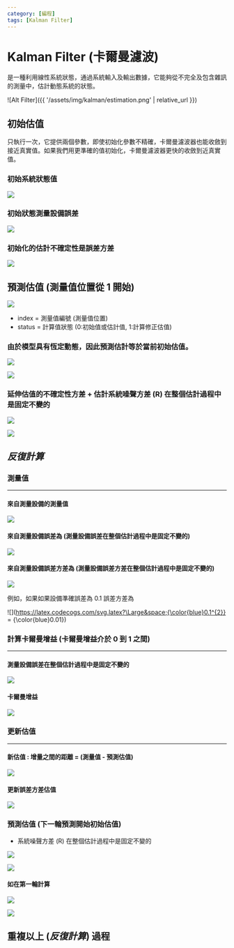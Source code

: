 ```yaml
---
category: [編程]
tags: [Kalman Filter]
---
```


# Kalman Filter (卡爾曼濾波)

是一種利用線性系統狀態，通過系統輸入及輸出數據，它能夠從不完全及包含雜訊的測量中，估計動態系統的狀態。

![Alt Filter]({{ '/assets/img/kalman/estimation.png' | relative_url }})

## 初始估值 

只執行一次，它提供兩個參數，即使初始化參數不精確，卡爾曼濾波器也能收斂到接近真實值。如果我們用更準確的值初始化，卡爾曼濾波器更快的收斂到近真實值。


### 初始系統狀態值
	
![](https://latex.codecogs.com/svg.latex?\Large&space;X_{0,0})
	
### 初始狀態測量設備誤差

![](https://latex.codecogs.com/svg.latex?\Large&space;\sigma_{0,0})

### 初始化的估計不確定性是誤差方差 
	
![](https://latex.codecogs.com/svg.latex?\Large&space;\sigma_{0,0}^{2})  
	
## 預測估值 (測量值位置從  **1**  開始)

![](https://latex.codecogs.com/svg.latex?\Large&space;X_{index,{\color{Red}status}})

 - index = 測量值編號 (測量值位置) 
 - status = 計算值狀態 (0:初始值或估計值, 1:計算修正估值)
 
### 由於模型具有恆定動態，因此預測估計等於當前初始估值。

![](https://latex.codecogs.com/svg.latex?\Large&space;X_{i,{\color{Red}0}}=X_{i-1,{\color{Red}0}})
	 
![](https://latex.codecogs.com/svg.latex?\Large&space;X_{1,{\color{Red}0}}=X_{0,{\color{Red}0}})

### 延伸估值的不確定性方差 + 估計系統噪聲方差 (R) 在整個估計過程中是固定不變的

![](https://latex.codecogs.com/svg.latex?\Large&space;\sigma_{i,{\color{Red}0}}^{2}=\sigma_{i-1,{\color{Red}0}}^{2}+{\color{blue}\mathbf{R}})

![](https://latex.codecogs.com/svg.latex?\Large&space;\sigma_{1,{\color{Red}0}}^{2}=\sigma_{0,{\color{Red}0}}^{2}+{\color{blue}\mathbf{R}})
	 
## *反復計算*

### 測量值
<hr/>

#### 來自測量設備的測量值
 
![](https://latex.codecogs.com/svg.latex?\Large&space;{\color{DarkGreen}Z_{i}})

#### 來自測量設備誤差為 (測量設備誤差在整個估計過程中是固定不變的)

![](https://latex.codecogs.com/svg.latex?\Large&space;{\color{blue}\sigma_{r}}) 

#### 來自測量設備誤差方差為 (測量設備誤差方差在整個估計過程中是固定不變的)  

![](https://latex.codecogs.com/svg.latex?\Large&space;{\color{blue}\sigma_{r}^{2}})

例如，如果如果設備準確誤差為 0.1 誤差方差為 

![](https://latex.codecogs.com/svg.latex?\Large&space;{\color{blue}0.1^{2}} = {\color{blue}0.01})

### 計算卡爾曼增益 (卡爾曼增益介於 0 到 1 之間)
<hr/>

#### 測量設備誤差在整個估計過程中是固定不變的
 
![](https://latex.codecogs.com/svg.latex?\Large&space;{\color{blue}\sigma_{r}}) 

#### 卡爾曼增益

![](https://latex.codecogs.com/svg.latex?\Large&space;K_{i}=\frac{\sigma_{i,\color{Red}0}^{2}}{\color{blue}\sigma_{i,\color{Red}0}^{2}+{\color{blue}\sigma_{r}}^{2}})

### 更新估值 
<hr/>

#### 新估值 : 增量之間的距離 = (測量值 - 預測估值)

![](https://latex.codecogs.com/svg.latex?\Large&space;X_{i,1}=X_{i,\color{Red}0}+K_{i}\times{({\color{DarkGreen}Z_{i}}-X_{i,\color{Red}0}))
   
#### 更新誤差方差估值 

![](https://latex.codecogs.com/svg.latex?\Large&space;\sigma_{i,1}^{2}={(1-K_{i})}\times\sigma_{i,\color{Red}0}^{2})
   
  
	 
### 預測估值 (下一輪預測開始初始估值)

- 系統噪聲方差 (R) 在整個估計過程中是固定不變的

![](https://latex.codecogs.com/svg.latex?\Large&space;X_{i+1,\color{Red}0}=X_{i,1})

![](https://latex.codecogs.com/svg.latex?\Large&space;{\sigma_{i+1,\color{Red}0}^{2}}={\sigma_{i,1}^{2}+{\color{blue}\mathbf{R}})

#### 如在第一輪計算

![](https://latex.codecogs.com/svg.latex?\Large&space;X_{2,\color{Red}0}=X_{1,1})

![](https://latex.codecogs.com/svg.latex?\Large&space;{\sigma_{2,\color{Red}0}^{2}}={\sigma_{1,1}^{2}+{\color{blue}\mathbf{R}})

## 重複以上 (*反復計算*) 過程
